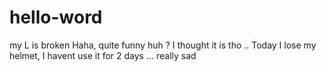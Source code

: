 # hello-word
my L is broken
Haha, quite funny huh ? I thought it is tho ..
Today I lose my helmet, I havent use it for 2 days ... really sad
